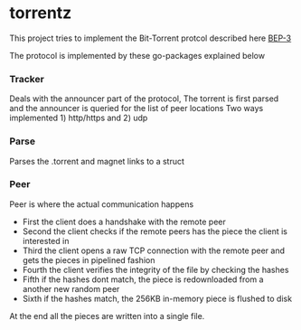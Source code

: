 # torrentz
This project tries to implement the Bit-Torrent protcol described here [BEP-3](https://www.bittorrent.org/beps/bep_0003.html)

The protocol is implemented by these go-packages explained below

### Tracker 
Deals with the announcer part of the protocol,
The torrent is first parsed and the announcer is queried for the list of peer locations
Two ways implemented 1) http/https and 2) udp

### Parse
Parses the .torrent and magnet links to a struct

### Peer
Peer is where the actual communication happens
- First the client does a handshake with the remote peer
- Second the client checks if the remote peers has the piece the client is interested in
- Third the client opens a raw TCP connection with the remote peer and gets the pieces in pipelined fashion
- Fourth the client verifies the integrity of the file by checking the hashes
- Fifth if the hashes dont match, the piece is redownloaded from a another new random peer
- Sixth if the hashes match, the 256KB in-memory piece is flushed to disk

At the end all the pieces are written into a single file.
